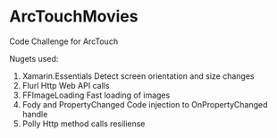 # ArcTouchMovies

Code Challenge for ArcTouch

Nugets used:
1) Xamarin.Essentials         Detect screen orientation and size changes
2) Flurl                      Http Web API calls
3) FFImageLoading             Fast loading of images
4) Fody and PropertyChanged   Code injection to OnPropertyChanged handle
5) Polly                      Http method calls resiliense
